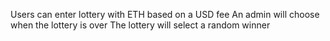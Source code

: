 Users can enter lottery with ETH based on a USD fee
An admin will choose when the lottery is over
The lottery will select a random winner